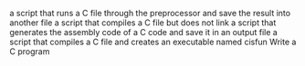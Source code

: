  a script that runs a C file through the preprocessor and save the result into another file
 a script that compiles a C file but does not link
 a script that generates the assembly code of a C code and save it in an output file
a script that compiles a C file and creates an executable named cisfun
Write a C program
